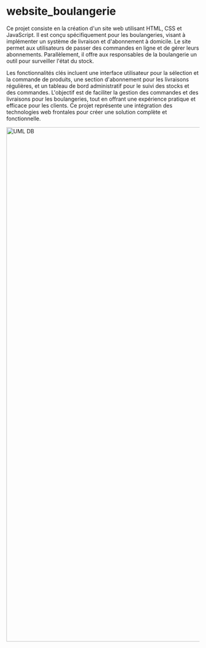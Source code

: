 # website_boulangerie

Ce projet consiste en la création d'un site web utilisant HTML, CSS et JavaScript. Il est conçu spécifiquement pour les boulangeries, visant à implémenter un système de livraison et d'abonnement à domicile. Le site permet aux utilisateurs de passer des commandes en ligne et de gérer leurs abonnements. Parallèlement, il offre aux responsables de la boulangerie un outil pour surveiller l'état du stock.

Les fonctionnalités clés incluent une interface utilisateur pour la sélection et la commande de produits, une section d'abonnement pour les livraisons régulières, et un tableau de bord administratif pour le suivi des stocks et des commandes. L'objectif est de faciliter la gestion des commandes et des livraisons pour les boulangeries, tout en offrant une expérience pratique et efficace pour les clients. Ce projet représente une intégration des technologies web frontales pour créer une solution complète et fonctionnelle.

<img width="1340" alt="UML DB" src="https://github.com/Didy-12/website_test/assets/120495158/2b308938-40e4-472b-9199-35c4c7f7dd9b">

